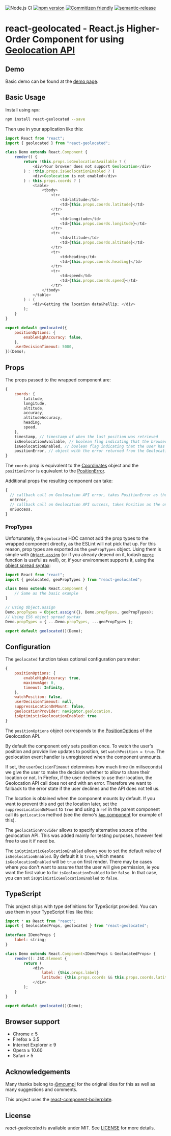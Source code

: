 ![Node.js CI](https://github.com/no23reason/react-geolocated/workflows/Node.js%20CI/badge.svg) [![npm version](https://img.shields.io/npm/v/react-geolocated.svg)](https://www.npmjs.com/package/react-geolocated) [![Commitizen friendly](https://img.shields.io/badge/commitizen-friendly-brightgreen.svg)](http://commitizen.github.io/cz-cli/) [![semantic-release](https://img.shields.io/badge/%20%20%F0%9F%93%A6%F0%9F%9A%80-semantic--release-e10079.svg)](https://github.com/semantic-release/semantic-release)

# react-geolocated - React.js Higher-Order Component for using [Geolocation API](https://developer.mozilla.org/en-US/docs/Web/API/Geolocation)

## Demo

Basic demo can be found at the [demo page](https://no23reason.github.io/react-geolocated/).

## Basic Usage

Install using `npm`:

```bash
npm install react-geolocated --save
```

Then use in your application like this:

```js
import React from "react";
import { geolocated } from "react-geolocated";

class Demo extends React.Component {
    render() {
        return !this.props.isGeolocationAvailable ? (
            <div>Your browser does not support Geolocation</div>
        ) : !this.props.isGeolocationEnabled ? (
            <div>Geolocation is not enabled</div>
        ) : this.props.coords ? (
            <table>
                <tbody>
                    <tr>
                        <td>latitude</td>
                        <td>{this.props.coords.latitude}</td>
                    </tr>
                    <tr>
                        <td>longitude</td>
                        <td>{this.props.coords.longitude}</td>
                    </tr>
                    <tr>
                        <td>altitude</td>
                        <td>{this.props.coords.altitude}</td>
                    </tr>
                    <tr>
                        <td>heading</td>
                        <td>{this.props.coords.heading}</td>
                    </tr>
                    <tr>
                        <td>speed</td>
                        <td>{this.props.coords.speed}</td>
                    </tr>
                </tbody>
            </table>
        ) : (
            <div>Getting the location data&hellip; </div>
        );
    }
}

export default geolocated({
    positionOptions: {
        enableHighAccuracy: false,
    },
    userDecisionTimeout: 5000,
})(Demo);
```

## Props

The props passed to the wrapped component are:

```js
{
    coords: {
        latitude,
        longitude,
        altitude,
        accuracy,
        altitudeAccuracy,
        heading,
        speed,
    },
    timestamp, // timestamp of when the last position was retrieved
    isGeolocationAvailable, // boolean flag indicating that the browser supports the Geolocation API
    isGeolocationEnabled, // boolean flag indicating that the user has allowed the use of the Geolocation API
    positionError, // object with the error returned from the Geolocation API call
}
```

The `coords` prop is equivalent to the [Coordinates](https://developer.mozilla.org/en-US/docs/Web/API/Coordinates) object and the `positionError` is equivalent to the [PositionError](https://developer.mozilla.org/en-US/docs/Web/API/PositionError).

Additional props the resulting component can take:

```js
{
  // callback call on Geolocation API error, takes PositionError as the only argument
  onError,
  // callback call on Geolocation API success, takes Position as the only argument
  onSuccess,
}
```

### PropTypes

Unfortunately, the `geolocated` HOC cannot add the prop types to the wrapped component directly, as the ESLint will not pick that up. For this reason, prop types are exported as the `geoPropTypes` object. Using them is simple with [`Object.assign`](https://developer.mozilla.org/en-US/docs/Web/JavaScript/Reference/Global_Objects/Object/assign) (or if you already depend on it, lodash [`merge`](https://lodash.com/docs#merge) function is useful as well), or, if your environment supports it, using the [object spread syntax](https://developer.mozilla.org/cs/docs/Web/JavaScript/Reference/Operators/Destructuring_assignment):

```js
import React from "react";
import { geolocated, geoPropTypes } from "react-geolocated";

class Demo extends React.Component {
    // Same as the basic example
}

// Using Object.assign
Demo.propTypes = Object.assign({}, Demo.propTypes, geoPropTypes);
// Using ES6 object spread syntax
Demo.propTypes = { ...Demo.propTypes, ...geoPropTypes };

export default geolocated()(Demo);
```

## Configuration

The `geolocated` function takes optional configuration parameter:

```js
{
    positionOptions: {
        enableHighAccuracy: true,
        maximumAge: 0,
        timeout: Infinity,
    },
    watchPosition: false,
    userDecisionTimeout: null,
    suppressLocationOnMount: false,
    geolocationProvider: navigator.geolocation,
    isOptimisticGeolocationEnabled: true
}
```

The `positionOptions` object corresponds to the [PositionOptions](https://developer.mozilla.org/en-US/docs/Web/API/PositionOptions) of the Geolocation API.

By default the component only sets position once. To watch the user's position and provide live updates to position, set `watchPosition = true`. The geolocation event handler is unregistered when the component unmounts.

If set, the `userDecisionTimeout` determines how much time (in miliseconds) we give the user to make the decision whether to allow to share their location or not. In Firefox, if the user declines to use their location, the Geolocation API call does not end with an error. Therefore we want to fallback to the error state if the user declines and the API does not tell us.

The location is obtained when the component mounts by default. If you want to prevent this and get the location later, set the `suppressLocationOnMount` to `true` and using a `ref` in the parent component call its `getLocation` method (see the demo's [`App` component](https://github.com/no23reason/react-geolocated/blob/dcbe587880751519a6ac6adaa6c49780b609e3c2/demo/App.jsx#L14-L21) for example of this).

The `geolocationProvider` allows to specify alternative source of the geolocation API. This was added mainly for testing purposes, however feel free to use it if need be.

The `isOptimisticGeolocationEnabled` allows you to set the default value of `isGeolocationEnabled`. By default it is `true`, which means `isGeolocationEnabled` will be `true` on first render. There may be cases where you don't want to assume that the user will give permission, ie you want the first value to for `isGeolocationEnabled` to be `false`. In that case, you can set `isOptimisticGeolocationEnabled` to `false`.

## TypeScript

This project ships with type definitions for TypeScript provided. You can use them in your TypeScript files like this:

```js
import * as React from "react";
import { GeolocatedProps, geolocated } from "react-geolocated";

interface IDemoProps {
    label: string;
}

class Demo extends React.Component<IDemoProps & GeolocatedProps> {
    render(): JSX.Element {
        return (
            <div>
                label: {this.props.label}
                latitude: {this.props.coords && this.props.coords.latitude}
            </div>
        );
    }
}

export default geolocated()(Demo);
```

## Browser support

-   Chrome ≥ 5
-   Firefox ≥ 3.5
-   Internet Explorer ≥ 9
-   Opera ≥ 10.60
-   Safari ≥ 5

## Acknowledgements

Many thanks belong to [@mcumpl](https://github.com/mcumpl) for the original idea for this as well as many suggestions and comments.

This project uses the [react-component-boilerplate](https://github.com/survivejs/react-component-boilerplate).

## License

_react-geolocated_ is available under MIT. See [LICENSE](https://github.com/no23reason/react-geolocated/tree/master/LICENSE) for more details.
